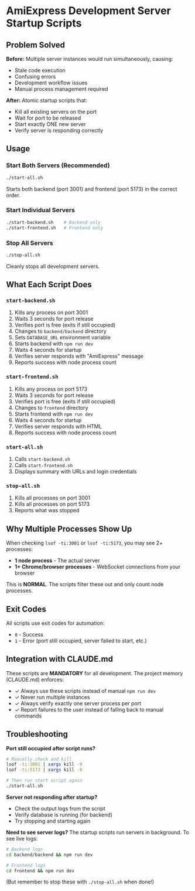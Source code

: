# AmiExpress Development Server Startup Scripts

## Problem Solved

**Before:** Multiple server instances would run simultaneously, causing:
- Stale code execution
- Confusing errors
- Development workflow issues
- Manual process management required

**After:** Atomic startup scripts that:
- Kill all existing servers on the port
- Wait for port to be released
- Start exactly ONE new server
- Verify server is responding correctly

## Usage

### Start Both Servers (Recommended)
```bash
./start-all.sh
```
Starts both backend (port 3001) and frontend (port 5173) in the correct order.

### Start Individual Servers
```bash
./start-backend.sh    # Backend only
./start-frontend.sh   # Frontend only
```

### Stop All Servers
```bash
./stop-all.sh
```
Cleanly stops all development servers.

## What Each Script Does

### `start-backend.sh`
1. Kills any process on port 3001
2. Waits 3 seconds for port release
3. Verifies port is free (exits if still occupied)
4. Changes to `backend/backend` directory
5. Sets `DATABASE_URL` environment variable
6. Starts backend with `npm run dev`
7. Waits 4 seconds for startup
8. Verifies server responds with "AmiExpress" message
9. Reports success with node process count

### `start-frontend.sh`
1. Kills any process on port 5173
2. Waits 3 seconds for port release
3. Verifies port is free (exits if still occupied)
4. Changes to `frontend` directory
5. Starts frontend with `npm run dev`
6. Waits 4 seconds for startup
7. Verifies server responds with HTML
8. Reports success with node process count

### `start-all.sh`
1. Calls `start-backend.sh`
2. Calls `start-frontend.sh`
3. Displays summary with URLs and login credentials

### `stop-all.sh`
1. Kills all processes on port 3001
2. Kills all processes on port 5173
3. Reports what was stopped

## Why Multiple Processes Show Up

When checking `lsof -ti:3001` or `lsof -ti:5173`, you may see 2+ processes:
- **1 node process** - The actual server
- **1+ Chrome/browser processes** - WebSocket connections from your browser

This is **NORMAL**. The scripts filter these out and only count node processes.

## Exit Codes

All scripts use exit codes for automation:
- `0` - Success
- `1` - Error (port still occupied, server failed to start, etc.)

## Integration with CLAUDE.md

These scripts are **MANDATORY** for all development. The project memory (CLAUDE.md) enforces:
- ✓ Always use these scripts instead of manual `npm run dev`
- ✓ Never run multiple instances
- ✓ Always verify exactly one server process per port
- ✓ Report failures to the user instead of falling back to manual commands

## Troubleshooting

**Port still occupied after script runs?**
```bash
# Manually check and kill
lsof -ti:3001 | xargs kill -9
lsof -ti:5173 | xargs kill -9

# Then run start script again
./start-all.sh
```

**Server not responding after startup?**
- Check the output logs from the script
- Verify database is running (for backend)
- Try stopping and starting again

**Need to see server logs?**
The startup scripts run servers in background. To see live logs:
```bash
# Backend logs
cd backend/backend && npm run dev

# Frontend logs
cd frontend && npm run dev
```
(But remember to stop these with `./stop-all.sh` when done!)
